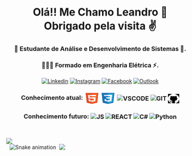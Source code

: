 <div align="center">
  <h1>
    Olá!! Me Chamo Leandro 👋<br>
    Obrigado pela visita ✌
   </h1>

  <h3>🌱 Estudante de Análise e Desenvolvimento de Sistemas 🌱.</h3>
  <h3>👨🏻‍🎓 Formado em Engenharia Elétrica ⚡.</h3>
  <a href="https://www.linkedin.com/in/leandro-da-silva-lisboa/"><img align="center" alt="Linkedin" src="https://img.shields.io/badge/LinkedIn-0077B5?style=for-the-badge&logo=linkedin&logoColor=white"></a>
  <a href="https://www.instagram.com/leandro_silva_lisboa/"><img align="center" alt="Instagram" src="https://img.shields.io/badge/Instagram-E4405F?style=for-the-badge&logo=instagram&logoColor=white"></a>
  <a href="https://www.facebook.com/leandroleolisboa"><img align="center" alt="Facebook" src="https://img.shields.io/badge/Facebook-1877F2?style=for-the-badge&logo=facebook&logoColor=white"></a>
  <a href="mailto:leandro.lisboa.1@outlook.com"><img align="center" alt="Outlook" src="https://img.shields.io/badge/Microsoft_Outlook-0078D4?style=for-the-badge&logo=microsoft-outlook&logoColor=white"></a></a>
  
  <div style="display: inline_block">
    <h3> Conhecimento atual: 
    <img align="center" alt="HTML" height="30" width="40" src="https://raw.githubusercontent.com/devicons/devicon/master/icons/html5/html5-original.svg">
    <img align="center" alt="CSS" height="30" width="40" src="https://raw.githubusercontent.com/devicons/devicon/master/icons/css3/css3-original.svg">
    <img align="center" alt="VSCODE" height="30" width="40" src="https://cdn.jsdelivr.net/gh/devicons/devicon/icons/vscode/vscode-original.svg">
    <img align="center" alt="GIT" height="30" width="40" src="https://cdn.jsdelivr.net/gh/devicons/devicon/icons/git/git-original.svg">
    <img align="center" alt="GITHUB" height="25" width="30" src="https://github.com/l-lisboa/l-lisboa/blob/main/logo_github_branco.png">
    </h3>
    <h3> Conhecimento futuro: 
    <img align="center" alt="JS" height="30" width="40" src="https://cdn.jsdelivr.net/gh/devicons/devicon/icons/javascript/javascript-original.svg" /">
    <img align="center" alt="REACT" height="30" width="40" src="https://cdn.jsdelivr.net/gh/devicons/devicon/icons/react/react-original.svg" /"> 
    <img align="center" alt="C#" height="30" width="40" src="https://cdn.jsdelivr.net/gh/devicons/devicon/icons/csharp/csharp-original.svg" /">   
    <img align="center" alt="Python" height="30" width="40" src="https://cdn.jsdelivr.net/gh/devicons/devicon/icons/python/python-original.svg" /">         
    </h3>
  </div>
  
</div>

##

<div style="display: inline_block"><br>
<img align=left width=362 src="https://github-readme-stats.vercel.app/api?username=l-lisboa&hide=prs&theme=onedark&layout=compact&hide_border=true&show_icons=true" />
<img align=right  width=362 src="https://github-readme-stats.vercel.app/api/top-langs/?username=l-lisboa&layout=compact&hide_border=none_count=7&theme=onedark"/>
</div>

<div align= "center" >
  
  ![Snake animation](https://github.com/l-lisboa/l-lisboa/blob/output/github-contribution-grid-snake.svg)
  
</div>
